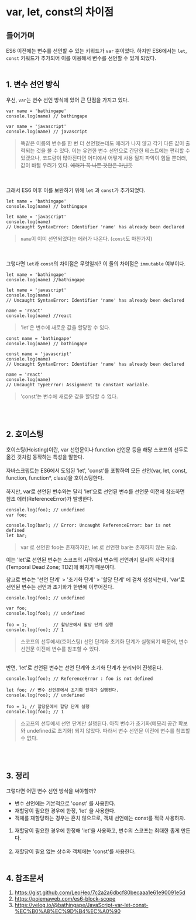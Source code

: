 # var, let, const의 차이점

## 들어가며
ES6 이전에는 변수를 선언할 수 있는 키워드가 `var` 뿐이었다. 하지만 ES6에서는 `let`, `const` 키워드가 추가되어 이를 이용해서 변수를 선언할 수 있게 되었다.
</br></br>
## 1. 변수 선언 방식
우선, `var`는 변수 선언 방식에 있어 큰 단점을 가지고 있다.
```
var name = 'bathingape'
console.log(name) // bathingape

var name = 'javascript'
console.log(name) // javascript
```
> 똑같은 이름의 변수를 한 번 더 선언했는데도 에러가 나지 않고 각기 다른 값이 출력되는 것을 볼 수 있다. 이는 유연한 변수 선언으로 간단한 테스트에는 편리할 수 있겠으나, 코드량이 많아진다면 어디에서 어떻게 사용 될지 파악이 힘들 뿐더러, 값이 바뀔 우려가 있다. ~~에러가 꼭 나쁜 것만은 아닌듯~~ <br>

</br></br>
그래서 ES6 이후 이를 보완하기 위해 `let` 과 `const`가 추가되었다.

```
let name = 'bathingape'
console.log(name) // bathingape

let name = 'javascript'
console.log(name)
// Uncaught SyntaxError: Identifier 'name' has already been declared
```
> `name`이 이미 선언되었다는 에러가 나온다. (`const`도 마찬가지) <br>

</br></br>
그렇다면 `let`과 `const`의 차이점은 무엇일까?
이 둘의 차이점은 `immutable` 여부이다.
```
let name = 'bathingape'
console.log(name) //bathingape

let name = 'javascript'
console.log(name)
// Uncaught SyntaxError: Identifier 'name' has already been declared

name = 'react'
console.log(name) //react
```
> 'let'은 변수에 새로운 값을 할당할 수 있다. <br>
```
const name = 'bathingape'
console.log(name) // bathingape

const name = 'javascript'
console.log(name)
// Uncaught SyntaxError: Identifier 'name' has already been declared

name = 'react'
console.log(name)
// Uncaught TypeError: Assignment to constant variable.
```
> 'const'는 변수에 새로운 값을 할당할 수 없다.

</br></br>

## 2. 호이스팅
호이스팅(Hoisting)이란, var 선언문이나 function 선언문 등을 해당 스코프의 선두로 옮긴 것처럼 동작하는 특성을 말한다. <br>
<br>
자바스크립트는 ES6에서 도입된 'let', 'const'를 포함하여 모든 선언(var, let, const, function, function*, class)을 호이스팅한다.
<br><br>
하지만, var로 선언된 변수와는 달리 'let'으로 선언된 변수를 선언문 이전에 참조하면 참조 에러(ReferenceError)가 발생한다.
```
console.log(foo); // undefined
var foo;

console.log(bar); // Error: Uncaught ReferenceError: bar is not defined
let bar;
```
> var 로 선언한 foo는 존재하지만, let 로 선언한 bar는 존재하지 않는 모습. </br>

이는 'let'로 선언된 변수는 스코프의 시작에서 변수의 선언까지 일시적 사각지대(Temporal Dead Zone; TDZ)에 빠지기 때문이다. </br>

참고로 변수는 '선언 단계' > '초기화 단계' > '할당 단계' 에 걸쳐 생성되는데, 'var'로 선언된 변수는 선언과 초기화가 한번에 이루어진다.
```
console.log(foo); // undefined

var foo;
console.log(foo); // undefined

foo = 1;          // 할당문에서 할당 단계 실행
console.log(foo); // 1
```
> 스코프의 선두에서(호이스팅) 선언 단계와 초기화 단계가 실행되기 때문에, 변수 선언문 이전에 변수를 참조할 수 있다. </br>

<br> 반면, 'let'로 선언된 변수는 선언 단계와 초기화 단계가 분리되어 진행된다.
```
console.log(foo); // ReferenceError : foo is not defined

let foo; // 변수 선언문에서 초기화 단계가 실행된다.
console.log(foo); // undefined

foo = 1; // 할당문에서 할당 단계 실행
console.log(foo); // 1
```
> 스코프의 선두에서 선언 단계만 실행된다. 아직 변수가 초기화(메모리 공간 확보와 undefined로 초기화) 되지 않았다. 따라서 변수 선언문 이전에 변수를 참조할 수 없다. </br>

<br></br>
## 3. 정리

그렇다면 어떤 변수 선언 방식을 써야할까?
* 변수 선언에는 기본적으로 'const' 를 사용한다.
* 재할당이 필요한 경우에 한정, 'let' 을 사용한다.
* 객체를 재할당하는 경우는 흔치 않으므로, 객체 선언에는 const를 적극 사용하자.
1. 재할당이 필요한 경우에 한정해 'let'을 사용하고, 변수의 스코프는 최대한 좁게 만든다. <br></br>
2. 재할당이 필요 없는 상수와 객체에는 'const'를 사용한다.
<br></br>
## 4. 참조문서
1. https://gist.github.com/LeoHeo/7c2a2a6dbcf80becaaa1e61e90091e5d
2. https://poiemaweb.com/es6-block-scope
3. https://velog.io/@bathingape/JavaScript-var-let-const-%EC%B0%A8%EC%9D%B4%EC%A0%90
